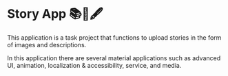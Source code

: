 # Story App 📚📝🖋️
This application is a task project that functions to upload stories in the form of images and descriptions.

In this application there are several material applications such as advanced UI, animation, localization & accessibility, service, and media.
